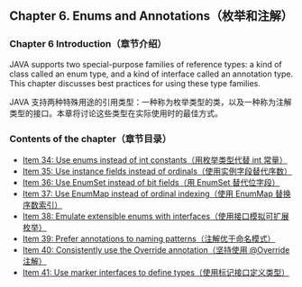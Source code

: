 ## Chapter 6. Enums and Annotations（枚举和注解）

### Chapter 6 Introduction（章节介绍）

JAVA supports two special-purpose families of reference types: a kind of class called an enum type, and a kind of interface called an annotation type. This chapter discusses best practices for using these type families.

JAVA 支持两种特殊用途的引用类型：一种称为枚举类型的类，以及一种称为注解类型的接口。本章将讨论这些类型在实际使用时的最佳方式。

### Contents of the chapter（章节目录）
- [Item 34: Use enums instead of int constants（用枚举类型代替 int 常量）](../Chapter-6/Chapter-6-Item-34-Use-enums-instead-of-int-constants.md)
- [Item 35: Use instance fields instead of ordinals（使用实例字段替代序数）](../Chapter-6/Chapter-6-Item-35-Use-instance-fields-instead-of-ordinals.md)
- [Item 36: Use EnumSet instead of bit fields（用 EnumSet 替代位字段）](../Chapter-6/Chapter-6-Item-36-Use-EnumSet-instead-of-bit-fields.md)
- [Item 37: Use EnumMap instead of ordinal indexing（使用 EnumMap 替换序数索引）](../Chapter-6/Chapter-6-Item-37-Use-EnumMap-instead-of-ordinal-indexing.md)
- [Item 38: Emulate extensible enums with interfaces（使用接口模拟可扩展枚举）](../Chapter-6/Chapter-6-Item-38-Emulate-extensible-enums-with-interfaces.md)
- [Item 39: Prefer annotations to naming patterns（注解优于命名模式）](../Chapter-6/Chapter-6-Item-39-Prefer-annotations-to-naming-patterns.md)
- [Item 40: Consistently use the Override annotation（坚持使用 @Override 注解）](../Chapter-6/Chapter-6-Item-40-Consistently-use-the-Override-annotation.md)
- [Item 41: Use marker interfaces to define types（使用标记接口定义类型）](../Chapter-6/Chapter-6-Item-41-Use-marker-interfaces-to-define-types.md)

